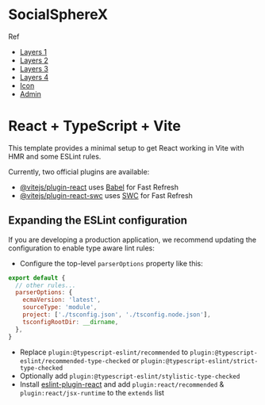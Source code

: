 # SocialSphereX

Ref
- [Layers 1](https://positiwise.com/blog/clean-architecture-net-core)
- [Layers 2](https://www.youtube.com/watch?v=1OLSE6tX71Y) 
- [Layers 3](https://juldhais.net/clean-architecture-in-asp-net-core-web-api-4e5ef0b96f99)
- [Layers 4](https://positiwise.com/blog/clean-architecture-net-core) 
- [Icon](https://favicon.io/emoji-favicons/fire/#google_vignette)
- [Admin](https://wrapbootstrap.com/theme/materialpro-react-admin-template-WB0869819)

# React + TypeScript + Vite

This template provides a minimal setup to get React working in Vite with HMR and some ESLint rules.

Currently, two official plugins are available:

- [@vitejs/plugin-react](https://github.com/vitejs/vite-plugin-react/blob/main/packages/plugin-react/README.md) uses [Babel](https://babeljs.io/) for Fast Refresh
- [@vitejs/plugin-react-swc](https://github.com/vitejs/vite-plugin-react-swc) uses [SWC](https://swc.rs/) for Fast Refresh

## Expanding the ESLint configuration

If you are developing a production application, we recommend updating the configuration to enable type aware lint rules:

- Configure the top-level `parserOptions` property like this:

```js
export default {
  // other rules...
  parserOptions: {
    ecmaVersion: 'latest',
    sourceType: 'module',
    project: ['./tsconfig.json', './tsconfig.node.json'],
    tsconfigRootDir: __dirname,
  },
}
```

- Replace `plugin:@typescript-eslint/recommended` to `plugin:@typescript-eslint/recommended-type-checked` or `plugin:@typescript-eslint/strict-type-checked`
- Optionally add `plugin:@typescript-eslint/stylistic-type-checked`
- Install [eslint-plugin-react](https://github.com/jsx-eslint/eslint-plugin-react) and add `plugin:react/recommended` & `plugin:react/jsx-runtime` to the `extends` list
